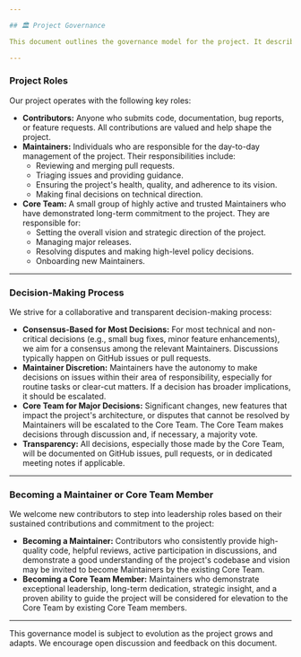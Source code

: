 ```yaml
---

## 🏛️ Project Governance

This document outlines the governance model for the project. It describes the roles within the project, how decisions are made, and how new contributors can get involved in project leadership.

---
```


### Project Roles

Our project operates with the following key roles:

* **Contributors:** Anyone who submits code, documentation, bug reports, or feature requests. All contributions are valued and help shape the project.
* **Maintainers:** Individuals who are responsible for the day-to-day management of the project. Their responsibilities include:
    * Reviewing and merging pull requests.
    * Triaging issues and providing guidance.
    * Ensuring the project's health, quality, and adherence to its vision.
    * Making final decisions on technical direction.
* **Core Team:** A small group of highly active and trusted Maintainers who have demonstrated long-term commitment to the project. They are responsible for:
    * Setting the overall vision and strategic direction of the project.
    * Managing major releases.
    * Resolving disputes and making high-level policy decisions.
    * Onboarding new Maintainers.

---

### Decision-Making Process

We strive for a collaborative and transparent decision-making process:

* **Consensus-Based for Most Decisions:** For most technical and non-critical decisions (e.g., small bug fixes, minor feature enhancements), we aim for a consensus among the relevant Maintainers. Discussions typically happen on GitHub issues or pull requests.
* **Maintainer Discretion:** Maintainers have the autonomy to make decisions on issues within their area of responsibility, especially for routine tasks or clear-cut matters. If a decision has broader implications, it should be escalated.
* **Core Team for Major Decisions:** Significant changes, new features that impact the project's architecture, or disputes that cannot be resolved by Maintainers will be escalated to the Core Team. The Core Team makes decisions through discussion and, if necessary, a majority vote.
* **Transparency:** All decisions, especially those made by the Core Team, will be documented on GitHub issues, pull requests, or in dedicated meeting notes if applicable.

---

### Becoming a Maintainer or Core Team Member

We welcome new contributors to step into leadership roles based on their sustained contributions and commitment to the project:

* **Becoming a Maintainer:** Contributors who consistently provide high-quality code, helpful reviews, active participation in discussions, and demonstrate a good understanding of the project's codebase and vision may be invited to become Maintainers by the existing Core Team.
* **Becoming a Core Team Member:** Maintainers who demonstrate exceptional leadership, long-term dedication, strategic insight, and a proven ability to guide the project will be considered for elevation to the Core Team by existing Core Team members.

---

This governance model is subject to evolution as the project grows and adapts. We encourage open discussion and feedback on this document.
